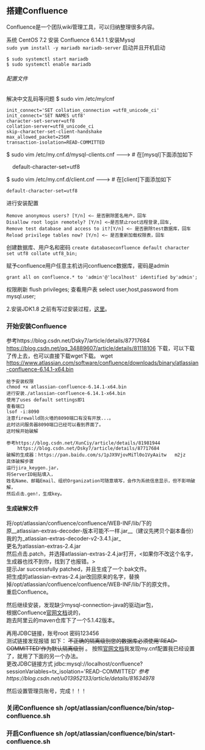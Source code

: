 ## 搭建Confluence

Confluence是一个团队wiki管理工具，可以归纳整理很多内容。

系统  CentOS 7.2
安装 Confluence 6.14.1
1.安装Mysql  
```sudo yum install -y mariadb mariadb-server```
启动并且开机启动
```
$ sudo systemctl start mariadb  
$ sudo systemctl enable mariadb
```
###### 配置文件
解决中文乱码等问题
$ sudo vim /etc/my/cnf 

```
init_connect='SET collation_connection =utf8_unicode_ci'
init_connect='SET NAMES utf8'
character-set-server=utf8
collation-server=utf8_unicode_ci
skip-character-set-client-handshake
max_allowed_packet=256M
transaction-isolation=READ-COMMITTED
```
$ sudo vim /etc/my.cnf.d/mysql-clients.cnf ---> # 在[mysql]下面添加如下

    default-character-set=utf8

$ sudo vim /etc/my.cnf.d/client.cnf ---> # 在[client]下面添加如下

    default-character-set=utf8
进行安装配置
```$ sudo mysql_secure_installation
Remove anonymous users? [Y/n] <– 是否删除匿名用户，回车
Disallow root login remotely? [Y/n] <–是否禁止root远程登录,回车,
Remove test database and access to it?[Y/n] <– 是否删除test数据库，回车
Reload privilege tables now? [Y/n] <– 是否重新加载权限表，回车
```
创建数据库、用户名和密码
`create databaseconfluence default character set utf8 collate utf8_bin;`

赋予confluence用户任意主机访问confluence数据库，密码是admin
```grant all on confluence.* to 'admin'@'%' identified by 'admin';
grant all on confluence.* to 'admin'@'localhost' identified by'admin';
```
权限刷新
flush privileges;
查看用户表
select user,host,password from mysql.user;

2.安装JDK1.8
  之前有写过安装过程，[这里](https://github.com/Koooooo-7/Koy-s-library/blob/master/%E5%AE%89%E8%A3%85JDK1.8u201)。
  
  
### 开始安装Confluence
参考https://blog.csdn.net/Dsky7/article/details/87717684
    https://blog.csdn.net/qq_34889607/article/details/81118106
下载，可以下载了传上去，也可以直接下载wget下载。
wget https://www.atlassian.com/software/confluence/downloads/binary/atlassian-confluence-6.14.1-x64.bin
```
给予安装权限
chmod +x atlassian-confluence-6.14.1-x64.bin 
进行安装./atlassian-confluence-6.14.1-x64.bin 
使用了uses default settings即1
查看端口
lsof -i:8090
注意firewalld防火墙的8090端口有没有开放...。
此时访问服务器8090端口已经可以看到界面了。
这时候开始破解
```
```
参考https://blog.csdn.net/XunCiy/article/details/81981944
    https://blog.csdn.net/Dsky7/article/details/87717684
破解的生成器：https://pan.baidu.com/s/1pJX9VjovMiTl0o1VyAaitw   m2jz   
具体破解步骤
运行jira_keygen.jar，
将ServerID粘贴填入，
姓名Name、邮箱Email、组织Organization可随意填写，会作为系统信息显示，但不影响破解，
然后点击.gen!，生成key。
```
#### 生成破解文件
将/opt/atlassian/confluence/confluence/WEB-INF/lib/下的  
原__atlassian-extras-decoder-版本可能不一样.jar__（建议先拷贝个副本备份）  
我的为_atlassian-extras-decoder-v2-3.4.1.jar_  
更名为atlassian-extras-2.4.jar  
然后点击.patch，并选择atlassian-extras-2.4.jar打开，<如果你不改这个名字，生成器也找不到你，找到了也报错。>  
提示Jar successfully patched，并且生成了一个.bak文件。  
把生成的atlassian-extras-2.4.jar改回原来的名字，替换掉/opt/atlassian/confluence/confluence/WEB-INF/lib/下的原文件。  
重启Confluence。  

然后继续安装，发现缺少mysql-connection-java的驱动jar包，  
根据Confluence[官网文档](https://confluence.atlassian.com/doc/database-jdbc-drivers-171742.html)说的，  
跑去阿里云的maven仓库下了一个5.1.42版本。


再用JDBC链接，账号root 密码123456  
测试链接发现报错 如下： 
~~不正确的隔离级别您的数据库必须使用'READ-COMMITTED'作为默认隔离级别~~  。
按照[官网文档](https://confluence.atlassian.com/confkb/confluence-fails-to-start-and-throws-mysql-session-isolation-level-repeatable-read-is-no-longer-supported-error-241568536.html)我发现my.cnf配置我已经设置了，就用了下面的另一个办法。  
更改JDBC链接方式 jdbc:mysql://localhost/confluence?sessionVariables=tx_isolation='READ-COMMITTED'
_参考https://blog.csdn.net/u013952133/article/details/81634978_

然后设置管理员账号，完成！！！

### 关闭Confluence sh /opt/atlassian/confluence/bin/stop-confluence.sh
### 开启Confluence sh /opt/atlassian/confluence/bin/start-confluence.sh



 


